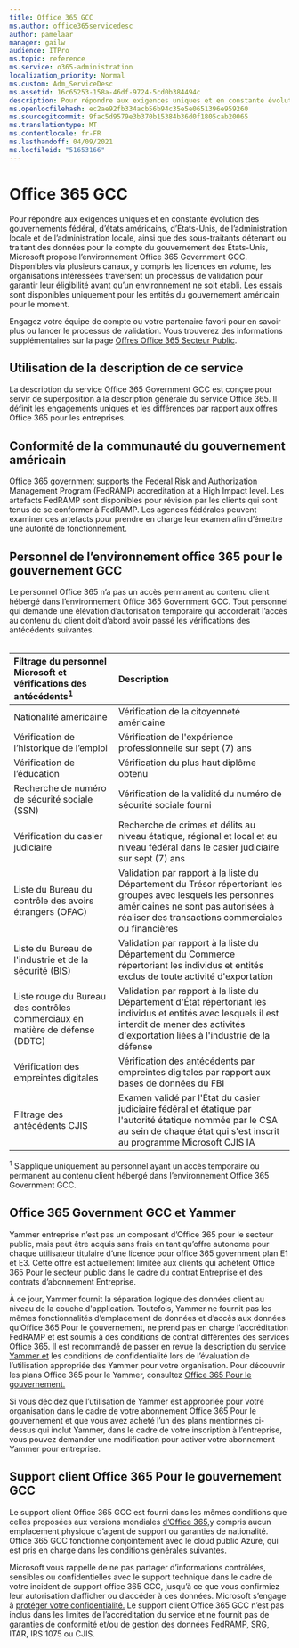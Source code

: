 ```yaml
---
title: Office 365 GCC
ms.author: office365servicedesc
author: pamelaar
manager: gailw
audience: ITPro
ms.topic: reference
ms.service: o365-administration
localization_priority: Normal
ms.custom: Adm_ServiceDesc
ms.assetid: 16c65253-158a-46df-9724-5cd0b384494c
description: Pour répondre aux exigences uniques et en constante évolution des gouvernements fédéral, d’états américains, d’États-Unis, de l’administration locale et de l’administration des États-Unis, ainsi que des sous-traitants détenant ou traitant des données pour le compte du gouvernement américain, Microsoft propose des services office 365 pour le gouvernement américain (GCC). Disponibles via plusieurs canaux, y compris les licences en volume, les organisations intéressées traversent un processus de validation pour garantir leur éligibilité avant qu’un environnement ne soit établi. Les essais sont disponibles uniquement pour les entités du gouvernement américain pour le moment.
ms.openlocfilehash: ec2ae92fb334acb56b94c35e5e0651396e959260
ms.sourcegitcommit: 9fac5d9579e3b370b15384b36d0f1805cab20065
ms.translationtype: MT
ms.contentlocale: fr-FR
ms.lasthandoff: 04/09/2021
ms.locfileid: "51653166"
---
```

# <a name="office-365-gcc"></a>Office 365 GCC

Pour répondre aux exigences uniques et en constante évolution des gouvernements fédéral, d’états américains, d’États-Unis, de l’administration locale et de l’administration locale, ainsi que des sous-traitants détenant ou traitant des données pour le compte du gouvernement des États-Unis, Microsoft propose l’environnement Office 365 Government GCC. Disponibles via plusieurs canaux, y compris les licences en volume, les organisations intéressées traversent un processus de validation pour garantir leur éligibilité avant qu’un environnement ne soit établi. Les essais sont disponibles uniquement pour les entités du gouvernement américain pour le moment.
  
Engagez votre équipe de compte ou votre partenaire favori pour en savoir plus ou lancer le processus de validation. Vous trouverez des informations supplémentaires sur la page [Offres Office 365 Secteur Public](https://products.office.com/government/compare-office-365-government-plans).
  
## <a name="how-to-use-this-service-description"></a>Utilisation de la description de ce service

La description du service Office 365 Government GCC est conçue pour servir de superposition à la description générale du service Office 365. Il définit les engagements uniques et les différences par rapport aux offres Office 365 pour les entreprises.
  
## <a name="us-government-community-compliance"></a>Conformité de la communauté du gouvernement américain

Office 365 government supports the Federal Risk and Authorization Management Program (FedRAMP) accreditation at a High Impact level. Les artefacts FedRAMP sont disponibles pour révision par les clients qui sont tenus de se conformer à FedRAMP. Les agences fédérales peuvent examiner ces artefacts pour prendre en charge leur examen afin d’émettre une autorité de fonctionnement.
  
## <a name="office-365-government-gcc-environment-screened-personnel"></a>Personnel de l’environnement office 365 pour le gouvernement GCC

Le personnel Office 365 n’a pas un accès permanent au contenu client hébergé dans l’environnement Office 365 Government GCC. Tout personnel qui demande une élévation d’autorisation temporaire qui accorderait l’accès au contenu du client doit d’abord avoir passé les vérifications des antécédents suivantes.<br><br> 
  
| Filtrage du personnel Microsoft et vérifications des antécédents<sup>1</sup> | Description |
|:-----|:-----|
|Nationalité américaine  <br/> |Vérification de la citoyenneté américaine  <br/> |
|Vérification de l’historique de l’emploi  <br/> |Vérification de l'expérience professionnelle sur sept (7) ans  <br/> |
|Vérification de l’éducation  <br/> |Vérification du plus haut diplôme obtenu  <br/> |
|Recherche de numéro de sécurité sociale (SSN)  <br/> |Vérification de la validité du numéro de sécurité sociale fourni  <br/> |
|Vérification du casier judiciaire  <br/> |Recherche de crimes et délits au niveau étatique, régional et local et au niveau fédéral dans le casier judiciaire sur sept (7) ans  <br/> |
|Liste du Bureau du contrôle des avoirs étrangers (OFAC)  <br/> |Validation par rapport à la liste du Département du Trésor répertoriant les groupes avec lesquels les personnes américaines ne sont pas autorisées à réaliser des transactions commerciales ou financières  <br/> |
|Liste du Bureau de l'industrie et de la sécurité (BIS)  <br/> |Validation par rapport à la liste du Département du Commerce répertoriant les individus et entités exclus de toute activité d'exportation  <br/> |
|Liste rouge du Bureau des contrôles commerciaux en matière de défense (DDTC)  <br/> |Validation par rapport à la liste du Département d'État répertoriant les individus et entités avec lesquels il est interdit de mener des activités d'exportation liées à l'industrie de la défense  <br/> |
|Vérification des empreintes digitales  <br/> |Vérification des antécédents par empreintes digitales par rapport aux bases de données du FBI  <br/> |
|Filtrage des antécédents CJIS  <br/> |Examen validé par l'État du casier judiciaire fédéral et étatique par l'autorité étatique nommée par le CSA au sein de chaque état qui s'est inscrit au programme Microsoft CJIS IA  <br/> |

<sup>1</sup> S’applique uniquement au personnel ayant un accès temporaire ou permanent au contenu client hébergé dans l’environnement Office 365 Government GCC.
  
## <a name="office-365-government-gcc-and-yammer"></a>Office 365 Government GCC et Yammer

Yammer entreprise n’est pas un composant d’Office 365 pour le secteur public, mais peut être acquis sans frais en tant qu’offre autonome pour chaque utilisateur titulaire d’une licence pour office 365 government plan E1 et E3. Cette offre est actuellement limitée aux clients qui achètent Office 365 Pour le secteur public dans le cadre du contrat Entreprise et des contrats d’abonnement Entreprise.
  
À ce jour, Yammer fournit la séparation logique des données client au niveau de la couche d'application. Toutefois, Yammer ne fournit pas les mêmes fonctionnalités d’emplacement de données et d’accès aux données qu’Office 365 Pour le gouvernement, ne prend pas en charge l’accréditation FedRAMP et est soumis à des conditions de contrat différentes des services Office 365. Il est recommandé de passer en revue la description du [service Yammer et](../../yammer-service-description/yammer-service-description.md) les conditions de confidentialité lors de l’évaluation de l’utilisation appropriée des Yammer pour votre organisation. Pour découvrir les plans Office 365 pour le Yammer, consultez [Office 365 Pour le gouvernement.](office-365-us-government.md)
  
Si vous décidez que l’utilisation de Yammer est appropriée pour votre organisation dans le cadre de votre abonnement Office 365 Pour le gouvernement et que vous avez acheté l’un des plans mentionnés ci-dessus qui inclut Yammer, dans le cadre de votre inscription à l’entreprise, vous pouvez demander une modification pour activer votre abonnement Yammer pour entreprise.
  
## <a name="office-365-government-gcc-customer-support"></a>Support client Office 365 Pour le gouvernement GCC

Le support client Office 365 GCC est fourni dans les mêmes conditions que celles proposées aux versions mondiales [d’Office 365,](../support.md)y compris aucun emplacement physique d’agent de support ou garanties de nationalité. Office 365 GCC fonctionne conjointement avec le cloud public Azure, qui est pris en charge dans les [conditions générales suivantes.](https://azure.microsoft.com/support/plans/)

Microsoft vous rappelle de ne pas partager d’informations contrôlées, sensibles ou confidentielles avec le support technique dans le cadre de votre incident de support office 365 GCC, jusqu’à ce que vous confirmiez leur autorisation d’afficher ou d’accéder à ces données. Microsoft s’engage à [protéger votre confidentialité.](https://privacy.microsoft.com/privacystatement) Le support client Office 365 GCC n’est pas inclus dans les limites de l’accréditation du service et ne fournit pas de garanties de conformité et/ou de gestion des données FedRAMP, SRG, ITAR, IRS 1075 ou CJIS.